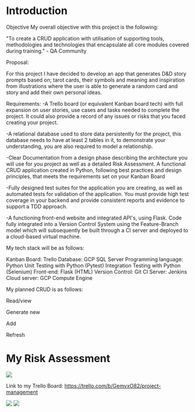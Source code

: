 # **Introduction**


Objective
My overall objective with this project is the following:

"To create a CRUD application with utilisation of supporting tools,
methodologies and technologies that encapsulate all core modules
covered during training." - QA Community

Proposal:

For this project I have decided to develop an app that generates D&D story prompts based on; tarot cards, their symbols and meaning and inspiration from illustrations where the user is able to generate a random card and story and add their own personal ideas.

Requirements:
-A Trello board (or equivalent Kanban board tech) with full expansion
on user stories, use cases and tasks needed to complete the project.
It could also provide a record of any issues or risks that you faced
creating your project.

-A relational database used to store data persistently for the
project, this database needs to have at least 2 tables in it, to
demonstrate your understanding, you are also required to model a
relationship.

-Clear Documentation from a design phase describing the architecture
you will use for you project as well as a detailed Risk Assessment.
A functional CRUD application created in Python, following best
practices and design principles, that meets the requirements set on
your Kanban Board

-Fully designed test suites for the application you are creating, as
well as automated tests for validation of the application. You must
provide high test coverage in your backend and provide consistent
reports and evidence to support a TDD approach.

-A functioning front-end website and integrated API's, using Flask.
Code fully integrated into a Version Control System using the
Feature-Branch model which will subsequently be built through a CI
server and deployed to a cloud-based virtual machine.


My tech stack will be as follows:

Kanban Board: Trello 
Database: GCP SQL Server
Programming language: Python
Unit Testing with Python (Pytest)
Integration Testing with Python (Selenium)
Front-end: Flask (HTML)
Version Control: Git
CI Server: Jenkins
Cloud server: GCP Compute Engine





My planned CRUD is as follows:

Read/view

Generate new

Add

Refresh





<p align="center">
  
# **My Risk Assessment**
  </p>
  
![](https://i.imgur.com/RRHV86p.png)

Link to my Trello Board:
https://trello.com/b/GemvxO82/project-management

![](https://i.imgur.com/0UVNVFe.png)
![](https://i.imgur.com/NKLxL9B.png)
